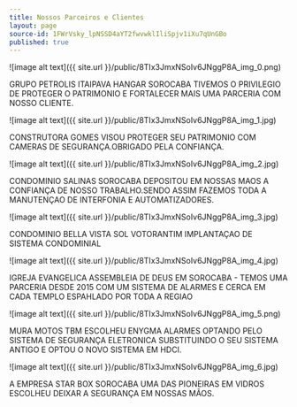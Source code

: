 ```yaml
---
title: Nossos Parceiros e Clientes
layout: page
source-id: 1FWrVsky_lpNSSD4aYT2fwvwklIliSpjv1iXu7qUnGBo
published: true
---
```

![image alt text]({{ site.url }}/public/8TIx3JmxNSoIv6JNggP8A_img_0.png)

GRUPO PETROLIS ITAIPAVA  HANGAR SOROCABA TIVEMOS O PRIVILEGIO DE PROTEGER O PATRIMONIO E FORTALECER MAIS UMA PARCERIA  COM NOSSO CLIENTE. 

![image alt text]({{ site.url }}/public/8TIx3JmxNSoIv6JNggP8A_img_1.jpg)

CONSTRUTORA GOMES VISOU PROTEGER SEU PATRIMONIO COM CAMERAS DE SEGURANÇA.OBRIGADO PELA CONFIANÇA.

![image alt text]({{ site.url }}/public/8TIx3JmxNSoIv6JNggP8A_img_2.jpg)

CONDOMINIO SALINAS SOROCABA DEPOSITOU EM NOSSAS MAOS A CONFIANÇA DE NOSSO TRABALHO.SENDO ASSIM FAZEMOS TODA A MANUTENÇAO DE INTERFONIA E AUTOMATIZADORES.

![image alt text]({{ site.url }}/public/8TIx3JmxNSoIv6JNggP8A_img_3.jpg)

CONDOMINIO BELLA VISTA SOL VOTORANTIM IMPLANTAÇAO DE SISTEMA CONDOMINIAL

![image alt text]({{ site.url }}/public/8TIx3JmxNSoIv6JNggP8A_img_4.jpg)

IGREJA EVANGELICA ASSEMBLEIA DE DEUS EM SOROCABA - TEMOS UMA PARCERIA DESDE 2015 COM UM SISTEMA DE ALARMES E CERCA EM CADA TEMPLO ESPAHLADO POR TODA A REGIAO

![image alt text]({{ site.url }}/public/8TIx3JmxNSoIv6JNggP8A_img_5.png)

MURA MOTOS TBM ESCOLHEU ENYGMA ALARMES OPTANDO PELO SISTEMA DE SEGURANÇA ELETRONICA SUBSTITUINDO O SEU SISTEMA ANTIGO E OPTOU O NOVO SISTEMA EM HDCI.

![image alt text]({{ site.url }}/public/8TIx3JmxNSoIv6JNggP8A_img_6.jpg)

A EMPRESA STAR BOX SOROCABA UMA DAS PIONEIRAS EM VIDROS ESCOLHEU DEIXAR A SEGURANÇA EM NOSSAS MÃOS.

